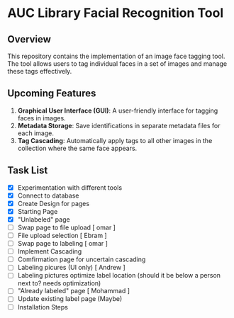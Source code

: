 # AUC Library Facial Recognition Tool

## Overview

This repository contains the implementation of an image face tagging tool. The tool allows users to tag individual faces in a set of images and manage these tags effectively.

## Upcoming Features

1. **Graphical User Interface (GUI)**: A user-friendly interface for tagging faces in images.
2. **Metadata Storage**: Save identifications in separate metadata files for each image.
3. **Tag Cascading**: Automatically apply tags to all other images in the collection where the same face appears.

## Task List

- [x] Experimentation with different tools
- [x] Connect to database
- [x] Create Design for pages
- [x] Starting Page
- [x] "Unlabeled" page 
- [ ] Swap page to file upload [ omar ]
- [ ] File upload selection [ Ebram ]
- [ ] Swap page to labeling [ omar ]
- [ ] Implement Cascading   
- [ ] Comfirmation page for uncertain cascading
- [ ] Labeling picures (UI only) [ Andrew ]
- [ ] Labeling pictures optimize label location (should it be below a person next to? needs optimization)
- [ ] "Already labeled" page [ Mohammad ]
- [ ] Update existing label page (Maybe) 
- [ ] Installation Steps

